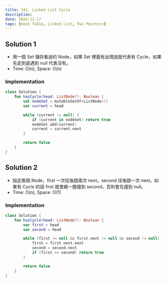 ```yaml
---
title: 141. Linked List Cycle
description:
date: 2024-12-17
tags: [Hash Table, Linked List, Two Pointers]
---
```


## Solution 1

- 用一個 Set 儲存看過的 Node，如果 Set 裡面有出現過就代表有 Cycle，如果先走到底遇到 null 代表沒有。
- Time: O(n), Space: O(n)

### Implementation

```kotlin
class Solution {
    fun hasCycle(head: ListNode?): Boolean {
        val nodeSet = mutableSetOf<ListNode>()
        var current = head

        while (current != null) {
            if (current in nodeSet) return true
            nodeSet.add(current)
            current = current.next
        }

        return false
    }
}
```

## Solution 2

- 指定兩個 Node，first 一次往後跳兩次 next，second 往後跳一次 next。如果有 Cycle 的話 first 就會繞一圈撞到 second，否則會先撞到 null。
- Time: O(n), Space: O(1)

### Implementation

```kotlin
class Solution {
    fun hasCycle(head: ListNode?): Boolean {
        var first = head
        var second = head

        while (first != null && first.next != null && second != null) {
            first = first.next.next
            second = second.next
            if (first == second) return true
        }

        return false
    }
}
```
